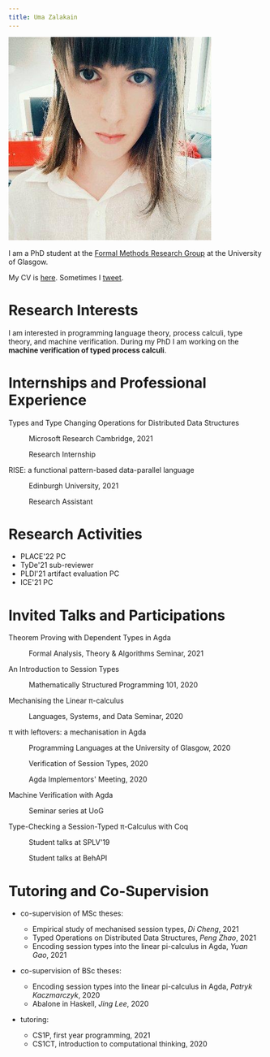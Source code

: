 ```yaml
---
title: Uma Zalakain
---
```


![a picture of me](/static/me.jpg)

I am a PhD student at the [Formal Methods Research Group][FMRG] at the University of Glasgow.

My CV is [here](/static/cv.pdf).
Sometimes I [tweet][twitter].

[FMRG]: http://www.dcs.gla.ac.uk/research/formalmethods/
[twitter]: https://twitter.com/typer_uma/

# Research Interests

I am interested in programming language theory, process calculi, type theory, and machine verification.
During my PhD I am working on the **machine verification of typed process calculi**.

# Internships and Professional Experience

<dl>
  <dt>Types and Type Changing Operations for Distributed Data Structures</dt>
  <dd>
    <p class="venue">Microsoft Research Cambridge, 2021</p>
    <p class="position">Research Internship</p>
  </dd>

  <dt>RISE: a functional pattern-based data-parallel language</dt>
  <dd>
    <p class="venue">Edinburgh University, 2021</p>
    <p class="position">Research Assistant</p>
  </dd>
</dl>

# Research Activities

- PLACE'22 PC
- TyDe'21 sub-reviewer
- PLDI'21 artifact evaluation PC
- ICE'21 PC

# Invited Talks and Participations

<dl>
  <dt>Theorem Proving with Dependent Types in Agda</dt>
  <dd>
    <p class="venue">Formal Analysis, Theory & Algorithms Seminar, 2021</p>
  </dd>

  <dt>An Introduction to Session Types</dt>
  <dd>
    <p class="venue">Mathematically Structured Programming 101, 2020</p>
  </dd>

  <dt>Mechanising the Linear π-calculus</dt>
  <dd>
    <p class="venue">Languages, Systems, and Data Seminar, 2020</p>
  </dd>

  <dt>π with leftovers: a mechanisation in Agda</dt>
  <dd>
    <p class="venue">Programming Languages at the University of Glasgow, 2020</p>
    <p class="venue">Verification of Session Types, 2020</p>
    <p class="venue">Agda Implementors' Meeting, 2020</p>
  </dd>

  <dt>Machine Verification with Agda</dt>
  <dd>
    <p class="venue">Seminar series at UoG</p>
  </dd>

  <dt>Type-Checking a Session-Typed π-Calculus with Coq</dt>
  <dd>
    <p class="venue">Student talks at SPLV'19</p>
    <p class="venue">Student talks at BehAPI</p>
  </dd>
</dl>

# Tutoring and Co-Supervision

- co-supervision of MSc theses:
  - Empirical study of mechanised session types, *Di Cheng*, 2021
  - Typed Operations on Distributed Data Structures, *Peng Zhao*, 2021
  - Encoding session types into the linear pi-calculus in Agda, *Yuan Gao*, 2021

- co-supervision of BSc theses:
  - Encoding session types into the linear pi-calculus in Agda, *Patryk Kaczmarczyk*, 2020
  - Abalone in Haskell, *Jing Lee*, 2020

- tutoring:
  - CS1P, first year programming, 2021
  - CS1CT, introduction to computational thinking, 2020
